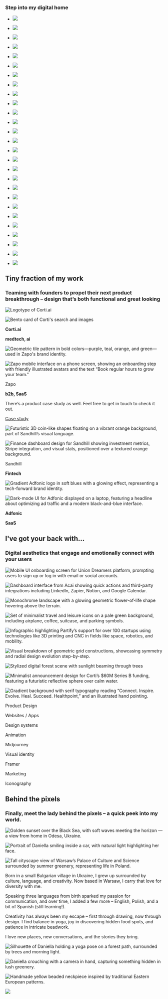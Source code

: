 ### Step into my digital home

- ![](https://framerusercontent.com/images/6xD0EZl4e9Pf3UmqNNOd6PHUfis.png)

- ![](https://framerusercontent.com/images/YuKwbIqXQLmYjxJL7S1qe8Xtmk.png)

- ![](https://framerusercontent.com/images/3ORudWTD7h9XfRnPNq536ZvQUc.png)

- ![](https://framerusercontent.com/images/Axx7rFDPGgeAnNJO2x5uucSLP8w.png)

- ![](https://framerusercontent.com/images/1bXOQDZ8pIx5s8uj5ZePVyMM.png)

- ![](https://framerusercontent.com/images/MGfxI5ZF2ILhspfl08Er4R8FU.png)

- ![](https://framerusercontent.com/images/UCBiZTGeTvNzICHRCnTAYLPmrI.png)

- ![](https://framerusercontent.com/images/H46T0TZqaGSudAm0cg7sIdUO7RI.png)

- ![](https://framerusercontent.com/images/RcuEhFL0EzRtErpZ7eEyX3iWdo.png)

- ![](https://framerusercontent.com/images/6xD0EZl4e9Pf3UmqNNOd6PHUfis.png)

- ![](https://framerusercontent.com/images/YuKwbIqXQLmYjxJL7S1qe8Xtmk.png)

- ![](https://framerusercontent.com/images/3ORudWTD7h9XfRnPNq536ZvQUc.png)

- ![](https://framerusercontent.com/images/Axx7rFDPGgeAnNJO2x5uucSLP8w.png)

- ![](https://framerusercontent.com/images/1bXOQDZ8pIx5s8uj5ZePVyMM.png)

- ![](https://framerusercontent.com/images/MGfxI5ZF2ILhspfl08Er4R8FU.png)

- ![](https://framerusercontent.com/images/UCBiZTGeTvNzICHRCnTAYLPmrI.png)

- ![](https://framerusercontent.com/images/H46T0TZqaGSudAm0cg7sIdUO7RI.png)

- ![](https://framerusercontent.com/images/RcuEhFL0EzRtErpZ7eEyX3iWdo.png)

- ![](https://framerusercontent.com/images/6xD0EZl4e9Pf3UmqNNOd6PHUfis.png)

- ![](https://framerusercontent.com/images/YuKwbIqXQLmYjxJL7S1qe8Xtmk.png)

- ![](https://framerusercontent.com/images/3ORudWTD7h9XfRnPNq536ZvQUc.png)

- ![](https://framerusercontent.com/images/Axx7rFDPGgeAnNJO2x5uucSLP8w.png)

- ![](https://framerusercontent.com/images/1bXOQDZ8pIx5s8uj5ZePVyMM.png)

- ![](https://framerusercontent.com/images/MGfxI5ZF2ILhspfl08Er4R8FU.png)

- ![](https://framerusercontent.com/images/UCBiZTGeTvNzICHRCnTAYLPmrI.png)

- ![](https://framerusercontent.com/images/H46T0TZqaGSudAm0cg7sIdUO7RI.png)

- ![](https://framerusercontent.com/images/RcuEhFL0EzRtErpZ7eEyX3iWdo.png)


## Tiny fraction of my work

### Teaming with founders to propel their next product breakthrough – design that’s both functional and great looking

![Logotype of Corti.ai](https://framerusercontent.com/images/8iHSSiG6u38iQ8LgkE6vrr57g8.png)

![Bento card of Corti's search and images ](https://framerusercontent.com/images/5Jm2xbQZzvWjU4bLUmvTBO9i0Y.png)

**Corti.ai**

**medtech, ai**

![Geometric tile pattern in bold colors—purple, teal, orange, and green—used in Zapo's brand identity.](https://framerusercontent.com/images/7mHSviie0wAzrDUp9Ip3uvw83YE.png)

![Zapo mobile interface on a phone screen, showing an onboarding step with friendly illustrated avatars and the text “Book regular hours to grow your team."](https://framerusercontent.com/images/jdyFpMvKmuxke3Ph5A2FCjoig.png)

Zapo

**b2b, SaaS**

There’s a product case study as well. Feel free to get in touch to check it out.

[Case study](https://tally.so/r/nG750e)

![Futuristic 3D coin-like shapes floating on a vibrant orange background, part of Sandhill’s visual language.](https://framerusercontent.com/images/DUypZxrT9ZGcK72YUFYYxuOCGo.png)

![Finance dashboard design for Sandhill showing investment metrics, Stripe integration, and visual stats, positioned over a textured orange background.](https://framerusercontent.com/images/RfN6XrUv4QrBM79Uk5uyex5c.png)

Sandhill

**Fintech**

![Gradient Adfonic logo in soft blues with a glowing effect, representing a tech-forward brand identity.](https://framerusercontent.com/images/6KtKsZKM7KpqGEviwenAzRXk.png)

![Dark-mode UI for Adfonic displayed on a laptop, featuring a headline about optimizing ad traffic and a modern black-and-blue interface.](https://framerusercontent.com/images/HldgPG7nV3xHNulpezxOThoH8yw.png)

**Adfonic**

**SaaS**

## I've got your back with…

### Digital aesthetics that engage and emotionally connect with your users

![Mobile UI onboarding screen for Union Dreamers platform, prompting users to sign up or log in with email or social accounts.](https://framerusercontent.com/images/Y5knjJ4lZ5fbMFlx8vEfR6T218.png)

![Dashboard interface from Acai showing quick actions and third-party integrations including LinkedIn, Zapier, Notion, and Google Calendar.](https://framerusercontent.com/images/1RCByN6sjjmuQzH5Ph6G36pww.png)

![Monochrome landscape with a glowing geometric flower-of-life shape hovering above the terrain.](https://framerusercontent.com/images/XLAVbCi4v73Xa7Sey5AUBGCkNpM.png)

![Set of minimalist travel and leisure icons on a pale green background, including airplane, coffee, suitcase, and parking symbols.](https://framerusercontent.com/images/RIyThX4EzGj0URUa0KgaHfiqQk.png)

![Infographic highlighting Partify’s support for over 100 startups using technologies like 3D printing and CNC in fields like space, robotics, and mobility.](https://framerusercontent.com/images/DnudngaLMVlmFm39B2VauRHdIU.png)

![Visual breakdown of geometric grid constructions, showcasing symmetry and radial design evolution step-by-step.](https://framerusercontent.com/images/0WKGn04XYzA9FZ5TasTAmDLzfQ.png)

![Stylized digital forest scene with sunlight beaming through trees](https://framerusercontent.com/images/uCjWMzvfIL3UjenrCSRk99pMFQ.png)

![Minimalist announcement design for Corti’s $60M Series B funding, featuring a futuristic reflective sphere over calm water.](https://framerusercontent.com/images/tq2QS3AVjGB38J2yBvLuJ40MRAY.png)

![Gradient background with serif typography reading “Connect. Inspire. Evolve. Heal. Succeed. Healthpoint,” and an illustrated hand pointing.](https://framerusercontent.com/images/2KwHS5HtGeUM5aMFh24J1oGFuI.png)

Product Design

Websites / Apps

Design systems

Animation

Midjourney

Visual identity

Framer

Marketing

Iconography

## Behind the pixels

### Finally, meet the lady behind the pixels –   a quick peek into my world.

![Golden sunset over the Black Sea, with soft waves meeting the horizon — a view from home in Odesa, Ukraine.](https://framerusercontent.com/images/IBSMn9vT5ZnzXHgidtOvFFtLw.png)

![Portrait of Daniella smiling inside a car, with natural light highlighting her face.](https://framerusercontent.com/images/CZpxUvkPiwHUbjyMtPsvfkv4Cs.png)

![Tall cityscape view of Warsaw’s Palace of Culture and Science surrounded by summer greenery, representing life in Poland.](https://framerusercontent.com/images/VIY6D1ypES7iMGepXZCyGxEqr00.png)

Born in a small Bulgarian village in Ukraine, I grew up surrounded by culture, language, and creativity. Now based in Warsaw, I carry that love for diversity with me.

Speaking three languages from birth sparked my passion for communication, and over time, I added a few more – English, Polish, and a bit of Spanish (still learning!).

Creativity has always been my escape – first through drawing, now through design. I find balance in yoga, joy in discovering hidden food spots, and patience in intricate beadwork.

I love new places, new conversations, and the stories they bring.

![Silhouette of Daniella holding a yoga pose on a forest path, surrounded by trees and morning light.](https://framerusercontent.com/images/gmmkwa0WQCon4zKr0f7Cl4TMhg.png)

![Daniella crouching with a camera in hand, capturing something hidden in lush greenery.](https://framerusercontent.com/images/wJklXCIstJXANb7NqQJDXrbcI.png)

![Handmade yellow beaded neckpiece inspired by traditional Eastern European patterns.](https://framerusercontent.com/images/F5jGJII9BKGH8G4tluGV4Ndfry0.png)

[![](https://framerusercontent.com/images/wyTWjK1yemlpA7vBKm41mMEj4.svg)](https://hellodani.co/home-blue)
